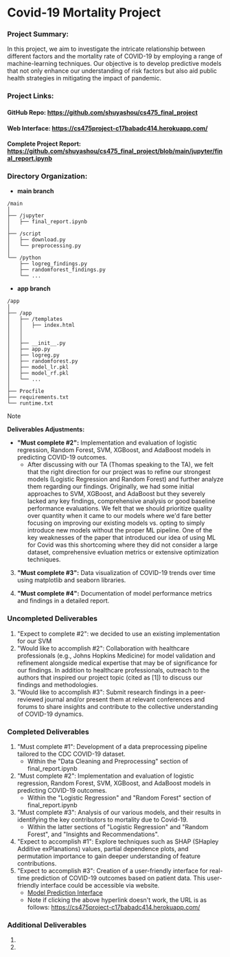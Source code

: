 # Covid-19 Mortality Project

### Project Summary:
In this project, we aim to investigate the intricate relationship between different factors and the mortality rate of COVID-19 by employing a range of machine-learning techniques. Our objective is to develop predictive models that not only enhance our understanding of risk factors but also aid public health strategies in mitigating the impact of pandemic.

### Project Links:
#### GitHub Repo: https://github.com/shuyashou/cs475_final_project
#### Web Interface: https://cs475project-c17babadc414.herokuapp.com/
#### Complete Project Report: https://github.com/shuyashou/cs475_final_project/blob/main/jupyter/final_report.ipynb

### Directory Organization:
- **main branch**
```
/main
│
├── /jupyter                 
│   ├── final_report.ipynb
│
├── /script                 
│   ├── download.py  
│   └── preprocessing.py
│
└── /python                 
    ├── logreg_findings.py           
    ├── randomforest_findings.py
    └── ...
```
- **app branch**
```
/app
│
├── /app                  
│   ├── /templates
│   │   ├── index.html
│   │
│   │
│   ├── __init__.py
│   ├── app.py
│   ├── logreg.py
│   ├── randomforest.py
│   ├── model_lr.pkl
│   ├── model_rf.pkl
│   └── ...
│
├── Procfile                             
├── requirements.txt         
└── runtime.txt             

```


> [!NOTE]
> **Deliverables Adjustments:**
> 
> - **"Must complete #2":** Implementation and evaluation of logistic regression, Random Forest, SVM, XGBoost, and AdaBoost models in predicting COVID-19 outcomes.
>   - After discussing with our TA (Thomas speaking to the TA), we felt that the right direction for our project was to refine our strongest models (Logistic Regression and Random Forest) and further analyze them regarding our findings. Originally, we had some initial approaches to SVM, XGBoost, and AdaBoost but they severely lacked any key findings, comprehensive analysis or good baseline performance evaluations. We felt that we should prioritize quality over quantity when it came to our models where we'd fare better focusing on improving our existing models vs. opting to simply introduce new models without the proper ML pipeline. One of the key weaknesses of the paper that introduced our idea of using ML for Covid was this shortcoming where they did not consider a large dataset, comprehensive evluation metrics or extensive optimization techniques.
> 
> 3. **"Must complete #3":** Data visualization of COVID-19 trends over time using matplotlib and seaborn libraries.
> 
> 4. **"Must complete #4":** Documentation of model performance metrics and findings in a detailed report.


### Uncompleted Deliverables
1. "Expect to complete #2": we decided to use an existing implementation for our SVM
2. "Would like to accomplish #2": Collaboration with healthcare professionals (e.g., Johns Hopkins Medicine) for model validation and refinement alongside medical expertise that may be of significance for our findings. In addition to healthcare professionals, outreach to the authors that inspired our project topic (cited as [1]) to discuss our findings and methodologies.
3. "Would like to accomplish #3": Submit research findings in a peer-reviewed journal and/or present them at relevant conferences and forums to share insights and contribute to the collective understanding of COVID-19 dynamics.

### Completed Deliverables
1. "Must complete #1": Development of a data preprocessing pipeline tailored to the CDC COVID-19 dataset.
    - Within the "Data Cleaning and Preprocessing" section of final_report.ipynb
2. "Must complete #2": Implementation and evaluation of logistic regression, Random Forest, SVM, XGBoost, and AdaBoost models in predicting COVID-19 outcomes.
    - Within the "Logistic Regression" and "Random Forest" section of final_report.ipynb
3. "Must complete #3": Analysis of our various models, and their results in identifying the key contributors to mortality due to Covid-19.
    - Within the latter sections of "Logistic Regression" and "Random Forest", and "Insights and Recommendations".
4. "Expect to accomplish #1": Explore techniques such as SHAP (SHapley Additive exPlanations) values, partial dependence plots, and permutation importance to gain deeper understanding of feature contributions.
5. "Expect to accomplish #3": Creation of a user-friendly interface for real-time prediction of COVID-19 outcomes based on patient data. This user-friendly interface could be accessible via website.
    - [Model Prediction Interface](https://cs475project-c17babadc414.herokuapp.com/)
    - Note if clicking the above hyperlink doesn't work, the URL is as follows: <https://cs475project-c17babadc414.herokuapp.com/>

### Additional Deliverables
1. 
2. 
